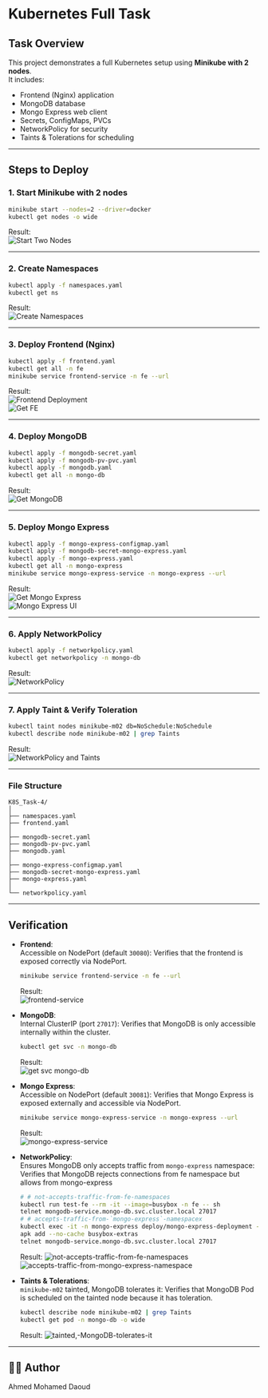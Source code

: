 # Kubernetes Full Task

## Task Overview
This project demonstrates a full Kubernetes setup using **Minikube with 2 nodes**.  
It includes:
- Frontend (Nginx) application
- MongoDB database
- Mongo Express web client
- Secrets, ConfigMaps, PVCs
- NetworkPolicy for security
- Taints & Tolerations for scheduling

---

## Steps to Deploy

### 1. Start Minikube with 2 nodes
```bash
minikube start --nodes=2 --driver=docker
kubectl get nodes -o wide
```
Result:  
![Start Two Nodes](start%20two%20nodes.png)

---

### 2. Create Namespaces
```bash
kubectl apply -f namespaces.yaml
kubectl get ns
```
Result:  
![Create Namespaces](create%20namespaces.png)

---

### 3. Deploy Frontend (Nginx)
```bash
kubectl apply -f frontend.yaml
kubectl get all -n fe
minikube service frontend-service -n fe --url
```
Result:  
![Frontend Deployment](deployment.png)  
![Get FE](get%20fe.png)

---

### 4. Deploy MongoDB
```bash
kubectl apply -f mongodb-secret.yaml
kubectl apply -f mongodb-pv-pvc.yaml
kubectl apply -f mongodb.yaml
kubectl get all -n mongo-db
```
Result:  
![Get MongoDB](get%20mongo-db'.png)

---

### 5. Deploy Mongo Express
```bash
kubectl apply -f mongo-express-configmap.yaml
kubectl apply -f mongodb-secret-mongo-express.yaml
kubectl apply -f mongo-express.yaml
kubectl get all -n mongo-express
minikube service mongo-express-service -n mongo-express --url
```
Result:  
![Get Mongo Express](get%20mongo-express.png)  
![Mongo Express UI](mengo.png)

---

### 6. Apply NetworkPolicy
```bash
kubectl apply -f networkpolicy.yaml
kubectl get networkpolicy -n mongo-db
```
Result:  
![NetworkPolicy](networkpolicy%20and%20taints.png)

---

### 7. Apply Taint & Verify Toleration
```bash
kubectl taint nodes minikube-m02 db=NoSchedule:NoSchedule
kubectl describe node minikube-m02 | grep Taints
```
Result:  
![NetworkPolicy and Taints](networkpolicy%20and%20taints.png)

---

###  File Structure

```
K8S_Task-4/
│
├── namespaces.yaml
├── frontend.yaml
│
├── mongodb-secret.yaml
├── mongodb-pv-pvc.yaml
├── mongodb.yaml
│
├── mongo-express-configmap.yaml
├── mongodb-secret-mongo-express.yaml
├── mongo-express.yaml
│
└── networkpolicy.yaml
```

---

##  Verification

- **Frontend**:  
 Accessible on NodePort (default `30080`):
 Verifies that the frontend is exposed correctly via NodePort.
  
  ```bash
  minikube service frontend-service -n fe --url
  ```
  Result:  
  ![frontend-service](frontend-service.png)

- **MongoDB**:  
  Internal ClusterIP (port `27017`):
  Verifies that MongoDB is only accessible internally within the cluster.
  ```bash
  kubectl get svc -n mongo-db
  ```
   Result:  
  ![get svc mongo-db](get%20svc%20mongo-db.png)
- **Mongo Express**:  
  Accessible on NodePort (default `30081`):
  Verifies that Mongo Express is exposed externally and accessible via NodePort.
  ```bash
  minikube service mongo-express-service -n mongo-express --url
  ```
   Result:  
  ![mongo-express-service](mongo-express-service.png)
- **NetworkPolicy**:  
  Ensures MongoDB only accepts traffic from `mongo-express` namespace:
  Verifies that MongoDB rejects connections from fe namespace but allows from mongo-express
  ```bash
  # # not-accepts-traffic-from-fe-namespaces
  kubectl run test-fe --rm -it --image=busybox -n fe -- sh
  telnet mongodb-service.mongo-db.svc.cluster.local 27017
  # # accepts-traffic-from-`mongo-express`-namespacex
  kubectl exec -it -n mongo-express deploy/mongo-express-deployment -- sh
  apk add --no-cache busybox-extras
  telnet mongodb-service.mongo-db.svc.cluster.local 27017
  ```
   Result: 
  ![not-accepts-traffic-from-fe-namespaces](not-accepts-traffic-from-fe-namespaces.png) 
  ![accepts-traffic-from-`mongo-express`-namespace](accepts-traffic-from-`mongo-express`-namespace.png)

- **Taints & Tolerations**:  
  `minikube-m02` tainted, MongoDB tolerates it:
  Verifies that MongoDB Pod is scheduled on the tainted node because it has toleration.
  ```bash
  kubectl describe node minikube-m02 | grep Taints
  kubectl get pod -n mongo-db -o wide
  ```
   Result: 
  ![tainted,-MongoDB-tolerates-it](tainted,-MongoDB-tolerates-it.png) 
---

## 👨‍💻 Author
Ahmed Mohamed Daoud  
